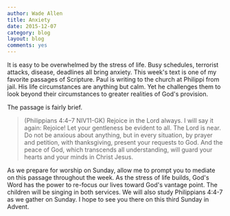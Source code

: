 ```yaml
---
author: Wade Allen
title: Anxiety 
date: 2015-12-07
category: blog
layout: blog
comments: yes
---
```

 
It is easy to be overwhelmed by the stress of life. Busy schedules, terrorist attacks, disease, deadlines all bring anxiety. This week's text is one of my favorite passages of Scripture. Paul is writing to the church at Philippi from jail. His life circumstances are anything but calm. Yet he challenges them to look beyond their circumstances to greater realities of God's provision. 

The passage is fairly brief.

>(Philippians 4:4–7 NIV11-GK) Rejoice in the Lord always. I will say it again: Rejoice! Let your gentleness be evident to all. The Lord is near. Do not be anxious about anything, but in every situation, by prayer and petition, with thanksgiving, present your requests to God. And the peace of God, which transcends all understanding, will guard your hearts and your minds in Christ Jesus.

As we prepare for worship on Sunday, allow me to prompt you to mediate on this passage throughout the week. As the stress of life builds, God's Word has the power to re-focus our lives toward God's vantage point. The children will be singing in both services. We will also study Philippians 4:4-7 as we gather on Sunday. I hope to see you there on this third Sunday in Advent.



